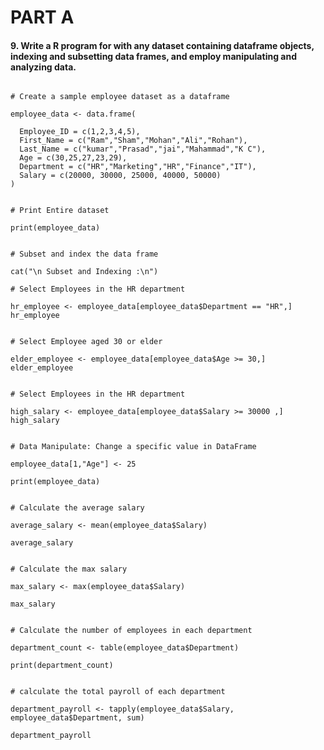 # PART A

#### 9. Write a R program for with any dataset containing dataframe objects, indexing and subsetting data frames, and employ manipulating and analyzing data.

```{r}

# Create a sample employee dataset as a dataframe

employee_data <- data.frame(
  
  Employee_ID = c(1,2,3,4,5),
  First_Name = c("Ram","Sham","Mohan","Ali","Rohan"),
  Last_Name = c("kumar","Prasad","jai","Mahammad","K C"),
  Age = c(30,25,27,23,29),
  Department = c("HR","Marketing","HR","Finance","IT"),
  Salary = c(20000, 30000, 25000, 40000, 50000)
)
```

```{r}

# Print Entire dataset

print(employee_data)
```

```{r}

# Subset and index the data frame

cat("\n Subset and Indexing :\n")

# Select Employees in the HR department

hr_employee <- employee_data[employee_data$Department == "HR",]
hr_employee
```

```{r}

# Select Employee aged 30 or elder

elder_employee <- employee_data[employee_data$Age >= 30,]
elder_employee
```

```{r}

# Select Employees in the HR department

high_salary <- employee_data[employee_data$Salary >= 30000 ,]
high_salary
```

```{r}

# Data Manipulate: Change a specific value in DataFrame

employee_data[1,"Age"] <- 25

print(employee_data)

```

```{r}

# Calculate the average salary

average_salary <- mean(employee_data$Salary)

average_salary
```

```{r}

# Calculate the max salary

max_salary <- max(employee_data$Salary)

max_salary
```

```{r}

# Calculate the number of employees in each department

department_count <- table(employee_data$Department)

print(department_count)
```

```{r}

# calculate the total payroll of each department

department_payroll <- tapply(employee_data$Salary, employee_data$Department, sum)

department_payroll
```
